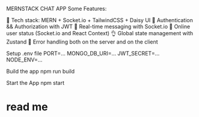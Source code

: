 MERNSTACK CHAT APP
Some Features:

🌟 Tech stack: MERN + Socket.io + TailwindCSS + Daisy UI
🎃 Authentication && Authorization with JWT
👾 Real-time messaging with Socket.io
🚀 Online user status (Socket.io and React Context)
👌 Global state management with Zustand
🐞 Error handling both on the server and on the client

Setup .env file
PORT=...
MONGO_DB_URI=...
JWT_SECRET=...
NODE_ENV=...

Build the app
npm run build

Start the App
npm start

# read me
